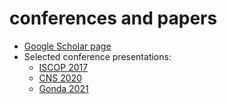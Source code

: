 # conferences and papers


* [Google Scholar page](https://scholar.google.com/citations?user=q77LerwAAAAJ&hl=iw)
* Selected conference presentations:
    - [ISCOP 2017]()
    - [CNS 2020]()
    - [Gonda 2021]()
